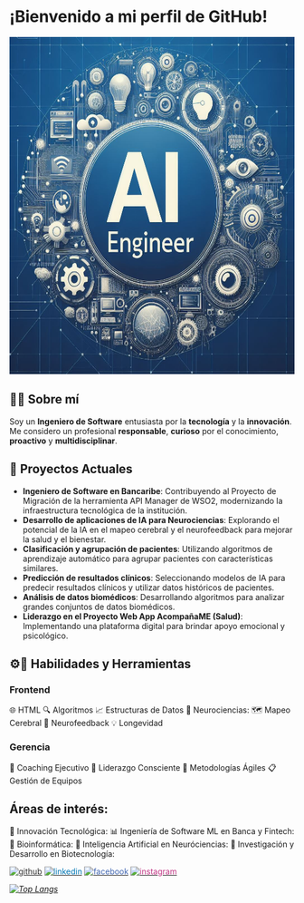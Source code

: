 # ¡Bienvenido a mi perfil de GitHub!
<img src="./assets/img/_765beb9e-bd7f-4c75-b7c6-c44bd9134592.jpg" alt="Busco oportunidades como Software Engineer ML" width="670" height="595"/>

## 👨‍💻 Sobre mí
Soy un **Ingeniero de Software** entusiasta por la **tecnología** y la **innovación**. Me considero un profesional **responsable**, **curioso** por el conocimiento, **proactivo** y **multidisciplinar**.

## 🚀 Proyectos Actuales
- **Ingeniero de Software en Bancaribe**: Contribuyendo al Proyecto de Migración de la herramienta API Manager de WSO2, modernizando la infraestructura tecnológica de la institución.
- **Desarrollo de aplicaciones de IA para Neurociencias**: Explorando el potencial de la IA en el mapeo cerebral y el neurofeedback para mejorar la salud y el bienestar.
- **Clasificación y agrupación de pacientes**: Utilizando algoritmos de aprendizaje automático para agrupar pacientes con características similares.
- **Predicción de resultados clínicos**: Seleccionando modelos de IA para predecir resultados clínicos y utilizar datos históricos de pacientes.
- **Análisis de datos biomédicos**: Desarrollando algoritmos para analizar grandes conjuntos de datos biomédicos.
- **Liderazgo en el Proyecto Web App AcompañaME (Salud)**: Implementando una plataforma digital para brindar apoyo emocional y psicológico.

## ⚙🔨 Habilidades y Herramientas 
### Frontend
🌐 HTML 
🔍 Algoritmos 
📈 Estructuras de Datos
🧠 Neurociencias:
🗺️ Mapeo Cerebral 
📡 Neurofeedback
💡 Longevidad

### Gerencia
🙌 Coaching Ejecutivo
🧘 Liderazgo Consciente
🏃 Metodologías Ágiles 
📋 Gestión de Equipos

##  Áreas de interés:
🚀 Innovación Tecnológica: 
📊 Ingeniería de Software ML en Banca y Fintech: 
🧬 Bioinformática:
🧠 Inteligencia Artificial en Neuróciencias: 
🧪 Investigación y Desarrollo en Biotecnología:

<a href="https://github.com/rhjardine" target="_blank"><img src='https://cdn.jsdelivr.net/npm/simple-icons@3.0.1/icons/github.svg' alt='github' height='40' style='color:#333;'></a>
<a href="https://www.linkedin.com/in/rhjardine/" target="_blank"><img src='https://cdn.jsdelivr.net/npm/simple-icons@3.0.1/icons/linkedin.svg' alt='linkedin' height='40' style='color:#0077B5;'></a>
<a href="https://www.facebook.com/richardjardine.official" target="_blank"><img src='https://cdn.jsdelivr.net/npm/simple-icons@3.0.1/icons/facebook.svg' alt='facebook' height='40' style='color:#4267B2;'></a>
<a href="https://www.instagram.com/richardjardineofficial/" target="_blank"><img src='https://cdn.jsdelivr.net/npm/simple-icons@3.0.1/icons/instagram.svg' alt='instagram' height='40' style='color:#C13584;'></a>

*[![Top Langs](https://github-readme-stats.vercel.app/api/top-langs/?username=rhjardine)](https://github.com/anuraghazra/github-readme-stats)*
